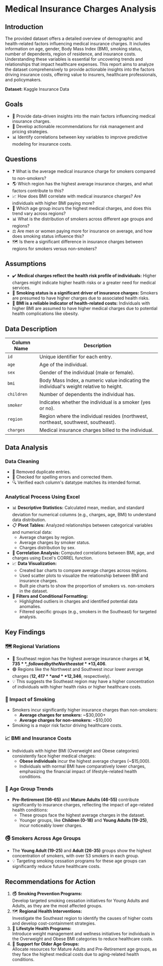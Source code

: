 # Medical Insurance Charges Analysis

## Introduction
The provided dataset offers a detailed overview of demographic and health-related factors influencing medical insurance charges. It includes information on age, gender, Body Mass Index (BMI), smoking status, number of dependents, region of residence, and insurance costs. Understanding these variables is essential for uncovering trends and relationships that impact healthcare expenses. This report aims to analyze the dataset comprehensively to provide actionable insights into the factors driving insurance costs, offering value to insurers, healthcare professionals, and policymakers.

**Dataset:** Kaggle Insurance Data

## Goals
- 🎯 Provide data-driven insights into the main factors influencing medical insurance charges.
- 📝 Develop actionable recommendations for risk management and pricing strategies.
- 📊 Identify correlations between key variables to improve predictive modeling for insurance costs.

## Questions
- ❓ What is the average medical insurance charge for smokers compared to non-smokers?
- 🌎 Which region has the highest average insurance charges, and what factors contribute to this?
- 📈 How does BMI correlate with medical insurance charges? Are individuals with higher BMI paying more?
- 📆 Which age group incurs the highest medical charges, and does this trend vary across regions?
- 📊 What is the distribution of smokers across different age groups and regions?
- ⚖️ Are men or women paying more for insurance on average, and how does smoking status influence this?
- 🗺️ Is there a significant difference in insurance charges between regions for smokers versus non-smokers?

## Assumptions
- ✔️ **Medical charges reflect the health risk profile of individuals:** Higher charges might indicate higher health risks or a greater need for medical services.
- 🚬 **Smoking status is a significant driver of insurance charges:** Smokers are presumed to have higher charges due to associated health risks.
- 💪 **BMI is a reliable indicator of health-related costs:** Individuals with higher BMI are assumed to have higher medical charges due to potential health complications like obesity.

## Data Description
| Column Name | Description                                                                 |
|-------------|-----------------------------------------------------------------------------|
| `id`        | Unique identifier for each entry.                                          |
| `age`       | Age of the individual.                                                     |
| `sex`       | Gender of the individual (male or female).                                 |
| `bmi`       | Body Mass Index, a numeric value indicating the individual's weight relative to height. |
| `children`  | Number of dependents the individual has.                                   |
| `smoker`    | Indicates whether the individual is a smoker (yes or no).                  |
| `region`    | Region where the individual resides (northwest, northeast, southwest, southeast). |
| `charges`   | Medical insurance charges billed to the individual.                       |

## Data Analysis

### Data Cleaning
- 🧹 Removed duplicate entries.
- 📝 Checked for spelling errors and corrected them.
- 🔍 Verified each column's datatype matches its intended format.

### Analytical Process Using Excel
- 📊 **Descriptive Statistics:** Calculated mean, median, and standard deviation for numerical columns (e.g., charges, age, BMI) to understand data distribution.
- 📋 **Pivot Tables:** Analyzed relationships between categorical variables and numerical data:
  - Average charges by region.
  - Average charges by smoker status.
  - Charges distribution by sex.
- 🔄 **Correlation Analysis:** Computed correlations between BMI, age, and charges using Excel's CORREL function.
- 📈 **Data Visualization:**
  - Created bar charts to compare average charges across regions.
  - Used scatter plots to visualize the relationship between BMI and insurance charges.
  - Built pie charts to show the proportion of smokers vs. non-smokers in the dataset.
- 🔎 **Filters and Conditional Formatting:**
  - Highlighted outliers in charges and identified potential data anomalies.
  - Filtered specific groups (e.g., smokers in the Southeast) for targeted analysis.

## Key Findings

### 🗺️ Regional Variations
- 🔴 Southeast region has the highest average insurance charges at **$14,735**, followed by the Northeast at **$13,406**.
- 🟢 Regions like the Northwest and Southwest incur lower average charges (**$12,417** and **$12,346**, respectively).
- 💡 This suggests the Southeast region may have a higher concentration of individuals with higher health risks or higher healthcare costs.

### 🚬 Impact of Smoking
- Smokers incur significantly higher insurance charges than non-smokers:
  - **Average charges for smokers:** ~$30,000+
  - **Average charges for non-smokers:** ~$10,000
- Smoking is a major risk factor driving healthcare costs.

### 📈 BMI and Insurance Costs
- Individuals with higher BMI (Overweight and Obese categories) consistently face higher medical charges:
  - **Obese individuals** incur the highest average charges (~$15,000).
  - Individuals with normal BMI have comparatively lower charges, emphasizing the financial impact of lifestyle-related health conditions.

### 📆 Age Group Trends
- **Pre-Retirement (56-65)** and **Mature Adults (46-55)** contribute significantly to insurance charges, reflecting the impact of age-related health conditions:
  - These groups face the highest average charges in the dataset.
  - Younger groups, like **Children (0-18)** and **Young Adults (19-25)**, incur noticeably lower charges.

### 🚭 Smokers Across Age Groups
- The **Young Adult (19-25)** and **Adult (26-35)** groups show the highest concentration of smokers, with over 53 smokers in each group.
- 💡 Targeting smoking cessation programs for these age groups can significantly reduce future healthcare costs.

## Recommendations for Action
1. 🚭 **Smoking Prevention Programs:**  
   Develop targeted smoking cessation initiatives for Young Adults and Adults, as they are the most affected groups.
2. 🗺️ **Regional Health Interventions:**  
   Investigate the Southeast region to identify the causes of higher costs and develop cost-containment strategies.
3. 💪 **Lifestyle Health Programs:**  
   Introduce weight management and wellness initiatives for individuals in the Overweight and Obese BMI categories to reduce healthcare costs.
4. 📆 **Support for Older Age Groups:**  
   Allocate resources for Mature Adults and Pre-Retirement age groups, as they face the highest medical costs due to aging-related health conditions.
